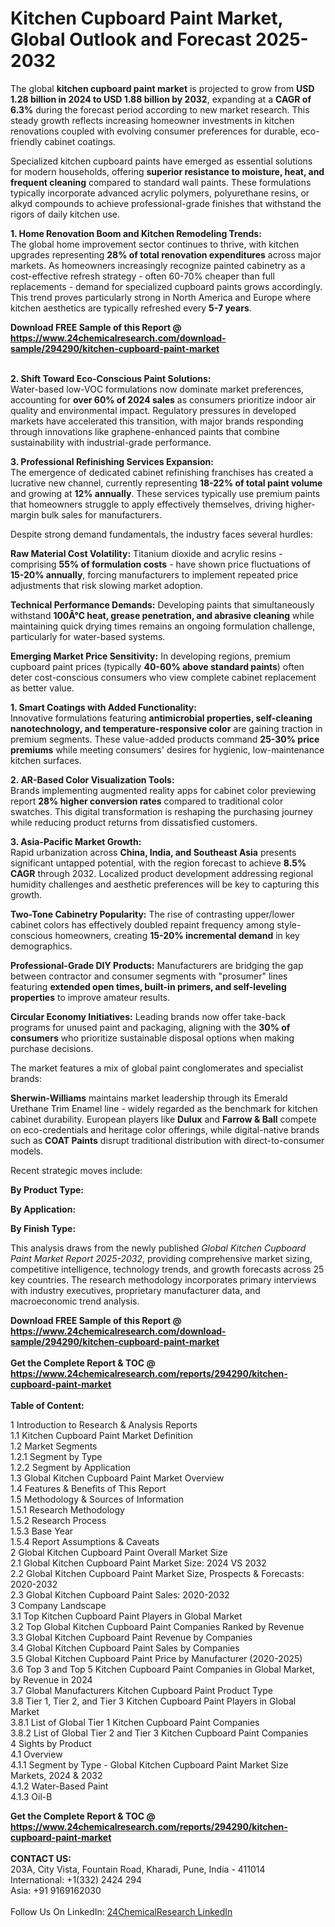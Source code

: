 <h1>Kitchen Cupboard Paint Market, Global Outlook and Forecast 2025-2032</h1><p>The global <strong>kitchen cupboard paint market</strong> is projected to grow from <strong>USD 1.28 billion in 2024 to USD 1.88 billion by 2032</strong>, expanding at a <strong>CAGR of 6.3%</strong> during the forecast period according to new market research. This steady growth reflects increasing homeowner investments in kitchen renovations coupled with evolving consumer preferences for durable, eco-friendly cabinet coatings.</p><p>Specialized kitchen cupboard paints have emerged as essential solutions for modern households, offering <strong>superior resistance to moisture, heat, and frequent cleaning</strong> compared to standard wall paints. These formulations typically incorporate advanced acrylic polymers, polyurethane resins, or alkyd compounds to achieve professional-grade finishes that withstand the rigors of daily kitchen use.</p><p><strong>1. Home Renovation Boom and Kitchen Remodeling Trends:</strong><br>
The global home improvement sector continues to thrive, with kitchen upgrades representing <strong>28% of total renovation expenditures</strong> across major markets. As homeowners increasingly recognize painted cabinetry as a cost-effective refresh strategy - often 60-70% cheaper than full replacements - demand for specialized cupboard paints grows accordingly. This trend proves particularly strong in North America and Europe where kitchen aesthetics are typically refreshed every <strong>5-7 years</strong>.</p><div><b>Download FREE Sample of this Report @ 
            <a href="https://www.24chemicalresearch.com/download-sample/294290/kitchen-cupboard-paint-market">
            https://www.24chemicalresearch.com/download-sample/294290/kitchen-cupboard-paint-market</a></b></div><br><p><strong>2. Shift Toward Eco-Conscious Paint Solutions:</strong><br>
Water-based low-VOC formulations now dominate market preferences, accounting for <strong>over 60% of 2024 sales</strong> as consumers prioritize indoor air quality and environmental impact. Regulatory pressures in developed markets have accelerated this transition, with major brands responding through innovations like graphene-enhanced paints that combine sustainability with industrial-grade performance.</p><p><strong>3. Professional Refinishing Services Expansion:</strong><br>
The emergence of dedicated cabinet refinishing franchises has created a lucrative new channel, currently representing <strong>18-22% of total paint volume</strong> and growing at <strong>12% annually</strong>. These services typically use premium paints that homeowners struggle to apply effectively themselves, driving higher-margin bulk sales for manufacturers.</p><p>Despite strong demand fundamentals, the industry faces several hurdles:</p><p><strong>Raw Material Cost Volatility:</strong> Titanium dioxide and acrylic resins - comprising <strong>55% of formulation costs</strong> - have shown price fluctuations of <strong>15-20% annually</strong>, forcing manufacturers to implement repeated price adjustments that risk slowing market adoption.</p><p><strong>Technical Performance Demands:</strong> Developing paints that simultaneously withstand <strong>100Â°C heat, grease penetration, and abrasive cleaning</strong> while maintaining quick drying times remains an ongoing formulation challenge, particularly for water-based systems.</p><p><strong>Emerging Market Price Sensitivity:</strong> In developing regions, premium cupboard paint prices (typically <strong>40-60% above standard paints</strong>) often deter cost-conscious consumers who view complete cabinet replacement as better value.</p><p><strong>1. Smart Coatings with Added Functionality:</strong><br>
Innovative formulations featuring <strong>antimicrobial properties, self-cleaning nanotechnology, and temperature-responsive color</strong> are gaining traction in premium segments. These value-added products command <strong>25-30% price premiums</strong> while meeting consumers' desires for hygienic, low-maintenance kitchen surfaces.</p><p><strong>2. AR-Based Color Visualization Tools:</strong><br>
Brands implementing augmented reality apps for cabinet color previewing report <strong>28% higher conversion rates</strong> compared to traditional color swatches. This digital transformation is reshaping the purchasing journey while reducing product returns from dissatisfied customers.</p><p><strong>3. Asia-Pacific Market Growth:</strong><br>
Rapid urbanization across <strong>China, India, and Southeast Asia</strong> presents significant untapped potential, with the region forecast to achieve <strong>8.5% CAGR</strong> through 2032. Localized product development addressing regional humidity challenges and aesthetic preferences will be key to capturing this growth.</p><p><strong>Two-Tone Cabinetry Popularity:</strong> The rise of contrasting upper/lower cabinet colors has effectively doubled repaint frequency among style-conscious homeowners, creating <strong>15-20% incremental demand</strong> in key demographics.</p><p><strong>Professional-Grade DIY Products:</strong> Manufacturers are bridging the gap between contractor and consumer segments with "prosumer" lines featuring <strong>extended open times, built-in primers, and self-leveling properties</strong> to improve amateur results.</p><p><strong>Circular Economy Initiatives:</strong> Leading brands now offer take-back programs for unused paint and packaging, aligning with the <strong>30% of consumers</strong> who prioritize sustainable disposal options when making purchase decisions.</p><p>The market features a mix of global paint conglomerates and specialist brands:</p><p><strong>Sherwin-Williams</strong> maintains market leadership through its Emerald Urethane Trim Enamel line - widely regarded as the benchmark for kitchen cabinet durability. European players like <strong>Dulux</strong> and <strong>Farrow &amp; Ball</strong> compete on eco-credentials and heritage color offerings, while digital-native brands such as <strong>COAT Paints</strong> disrupt traditional distribution with direct-to-consumer models.</p><p>Recent strategic moves include:</p><p><strong>By Product Type:</strong></p><p><strong>By Application:</strong></p><p><strong>By Finish Type:</strong></p><p>This analysis draws from the newly published <em>Global Kitchen Cupboard Paint Market Report 2025-2032</em>, providing comprehensive market sizing, competitive intelligence, technology trends, and growth forecasts across 25 key countries. The research methodology incorporates primary interviews with industry executives, proprietary manufacturer data, and macroeconomic trend analysis.</p><div><b>Download FREE Sample of this Report @ 
            <a href="https://www.24chemicalresearch.com/download-sample/294290/kitchen-cupboard-paint-market">
            https://www.24chemicalresearch.com/download-sample/294290/kitchen-cupboard-paint-market</a></b></div><br><div><b>Get the Complete Report & TOC @ 
            <a href="https://www.24chemicalresearch.com/reports/294290/kitchen-cupboard-paint-market">
            https://www.24chemicalresearch.com/reports/294290/kitchen-cupboard-paint-market</a></b></div><br>
            <b>Table of Content:</b><p>1 Introduction to Research & Analysis Reports<br />
 1.1 Kitchen Cupboard Paint Market Definition<br />
 1.2 Market Segments<br />
 1.2.1 Segment by Type<br />
 1.2.2 Segment by Application<br />
 1.3 Global Kitchen Cupboard Paint Market Overview<br />
 1.4 Features & Benefits of This Report<br />
 1.5 Methodology & Sources of Information<br />
 1.5.1 Research Methodology<br />
 1.5.2 Research Process<br />
 1.5.3 Base Year<br />
 1.5.4 Report Assumptions & Caveats<br />
2 Global Kitchen Cupboard Paint Overall Market Size<br />
 2.1 Global Kitchen Cupboard Paint Market Size: 2024 VS 2032<br />
 2.2 Global Kitchen Cupboard Paint Market Size, Prospects & Forecasts: 2020-2032<br />
 2.3 Global Kitchen Cupboard Paint Sales: 2020-2032<br />
3 Company Landscape<br />
 3.1 Top Kitchen Cupboard Paint Players in Global Market<br />
 3.2 Top Global Kitchen Cupboard Paint Companies Ranked by Revenue<br />
 3.3 Global Kitchen Cupboard Paint Revenue by Companies<br />
 3.4 Global Kitchen Cupboard Paint Sales by Companies<br />
 3.5 Global Kitchen Cupboard Paint Price by Manufacturer (2020-2025)<br />
 3.6 Top 3 and Top 5 Kitchen Cupboard Paint Companies in Global Market, by Revenue in 2024<br />
 3.7 Global Manufacturers Kitchen Cupboard Paint Product Type<br />
 3.8 Tier 1, Tier 2, and Tier 3 Kitchen Cupboard Paint Players in Global Market<br />
 3.8.1 List of Global Tier 1 Kitchen Cupboard Paint Companies<br />
 3.8.2 List of Global Tier 2 and Tier 3 Kitchen Cupboard Paint Companies<br />
4 Sights by Product<br />
 4.1 Overview<br />
 4.1.1 Segment by Type - Global Kitchen Cupboard Paint Market Size Markets, 2024 & 2032<br />
 4.1.2 Water-Based Paint<br />
 4.1.3 Oil-B</p><div><b>Get the Complete Report & TOC @ 
            <a href="https://www.24chemicalresearch.com/reports/294290/kitchen-cupboard-paint-market">
            https://www.24chemicalresearch.com/reports/294290/kitchen-cupboard-paint-market</a></b></div><br><b>CONTACT US:</b><br>
            203A, City Vista, Fountain Road, Kharadi, Pune, India - 411014<br>
            International: +1(332) 2424 294<br>
            Asia: +91 9169162030 <br><br>
            Follow Us On LinkedIn: <a href="https://www.linkedin.com/company/24chemicalresearch/">24ChemicalResearch LinkedIn</a>